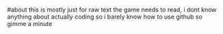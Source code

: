 #about
this is mostly just for raw text the game needs to read, i dont know anything about actually coding so i barely know how to use github so gimme a minute
